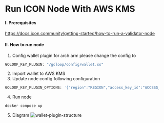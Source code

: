 # Run ICON Node With AWS KMS

#### I. Prerequisites
https://docs.icon.community/getting-started/how-to-run-a-validator-node

#### II. How to run node
1. Config wallet plugin
for arch arm please change the config to
```bash
GOLOOP_KEY_PLUGIN: "/goloop/config/wallet.so"
```
2. Import wallet to AWS KMS 
3. Update node config following configuration
```bash
GOLOOP_KEY_PLUGIN_OPTIONS: '{"region":"REGION","access_key_id":"ACCESS_KEY","secret_access_key":"SECRET_KEY","key_id":"KEY_ID"}'
```
4. Run node
```bash
docker compose up
```
5. Diagram 
![wallet-plugin-structure](https://github.com/techiast/remote-signing/assets/116485607/9b92b560-16b9-426e-96ef-dc72ee29ad87)

